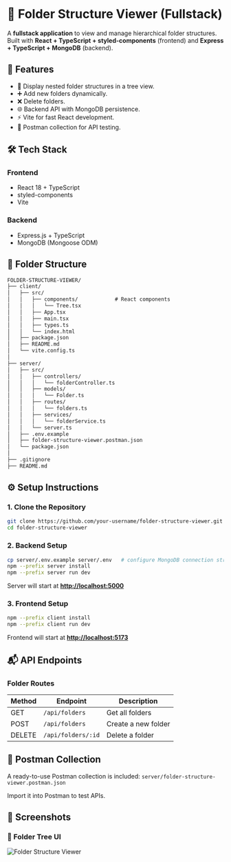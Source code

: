 # 📂 Folder Structure Viewer (Fullstack)

A **fullstack application** to view and manage hierarchical folder structures.
Built with **React + TypeScript + styled-components** (frontend) and **Express + TypeScript + MongoDB** (backend).

## 🚀 Features

* 📑 Display nested folder structures in a tree view.
* ➕ Add new folders dynamically.
* ❌ Delete folders.
* 🌐 Backend API with MongoDB persistence.
* ⚡ Vite for fast React development.
* 🔄 Postman collection for API testing.

## 🛠️ Tech Stack

### Frontend

* React 18 + TypeScript
* styled-components
* Vite

### Backend

* Express.js + TypeScript
* MongoDB (Mongoose ODM)

## 📂 Folder Structure

```markdown
FOLDER-STRUCTURE-VIEWER/
├── client/                        
│   ├── src/                       
│   │   ├── components/            # React components
│   │   │   └── Tree.tsx           
│   │   ├── App.tsx                
│   │   ├── main.tsx               
│   │   ├── types.ts               
│   │   └── index.html             
│   ├── package.json               
│   ├── README.md                  
│   └── vite.config.ts             
│
├── server/                        
│   ├── src/                       
│   │   ├── controllers/           
│   │   │   └── folderController.ts
│   │   ├── models/                
│   │   │   └── Folder.ts          
│   │   ├── routes/                
│   │   │   └── folders.ts         
│   │   ├── services/              
│   │   │   └── folderService.ts   
│   │   └── server.ts              
│   ├── .env.example               
│   ├── folder-structure-viewer.postman.json
│   └── package.json               
│
├── .gitignore                     
├── README.md                      
```

## ⚙️ Setup Instructions

### 1. Clone the Repository

```bash
git clone https://github.com/your-username/folder-structure-viewer.git
cd folder-structure-viewer
```

### 2. Backend Setup

```bash
cp server/.env.example server/.env   # configure MongoDB connection string
npm --prefix server install
npm --prefix server run dev
```

Server will start at **[http://localhost:5000](http://localhost:5000)**

### 3. Frontend Setup

```bash
npm --prefix client install
npm --prefix client run dev
```

Frontend will start at **[http://localhost:5173](http://localhost:5173)**

## 📬 API Endpoints

### Folder Routes

| Method | Endpoint           | Description         |
| ------ | ------------------ | ------------------- |
| GET    | `/api/folders`     | Get all folders     |
| POST   | `/api/folders`     | Create a new folder |
| DELETE | `/api/folders/:id` | Delete a folder     |

## 📑 Postman Collection

A ready-to-use Postman collection is included:
`server/folder-structure-viewer.postman.json`

Import it into Postman to test APIs.

## 📸 Screenshots

### 🌳 Folder Tree UI

![Folder Structure Viewer](https://i.ibb.co.com/fzdMhyhF/cq-Wiah-Py-RF6-V04-Jm-MJUHz-A.jpg)


